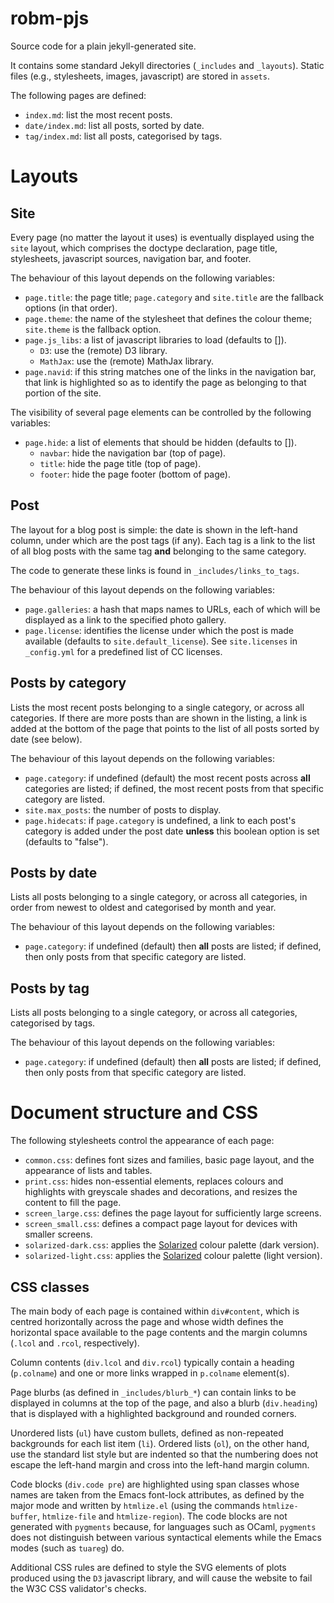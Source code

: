 # robm-pjs

Source code for a plain jekyll-generated site.

It contains some standard Jekyll directories (`_includes` and `_layouts`).
Static files (e.g., stylesheets, images, javascript) are stored in `assets`.

The following pages are defined:

- `index.md`: list the most recent posts.
- `date/index.md`: list all posts, sorted by date.
- `tag/index.md`: list all posts, categorised by tags.

# Layouts

## Site

Every page (no matter the layout it uses) is eventually displayed using the
`site` layout, which comprises the doctype declaration, page title,
stylesheets, javascript sources, navigation bar, and footer.

The behaviour of this layout depends on the following variables:

- `page.title`: the page title; `page.category` and `site.title` are the
  fallback options (in that order).
- `page.theme`: the name of the stylesheet that defines the colour theme;
  `site.theme` is the fallback option.
- `page.js_libs`: a list of javascript libraries to load (defaults to []).
   - `D3`: use the (remote) D3 library.
   - `MathJax`: use the (remote) MathJax library.
- `page.navid`: if this string matches one of the links in the navigation
  bar, that link is highlighted so as to identify the page as belonging to
  that portion of the site.

The visibility of several page elements can be controlled by the following
variables:

- `page.hide`: a list of elements that should be hidden (defaults to []).
  - `navbar`: hide the navigation bar (top of page).
  - `title`: hide the page title (top of page).
  - `footer`: hide the page footer (bottom of page).

## Post

The layout for a blog post is simple: the date is shown in the left-hand
column, under which are the post tags (if any).
Each tag is a link to the list of all blog posts with the same tag **and**
belonging to the same category.

The code to generate these links is found in `_includes/links_to_tags`.

The behaviour of this layout depends on the following variables:

- `page.galleries`: a hash that maps names to URLs, each of which will be
  displayed as a link to the specified photo gallery.
- `page.license`: identifies the license under which the post is made
  available (defaults to `site.default_license`).
  See `site.licenses` in `_config.yml` for a predefined list of CC
  licenses.

## Posts by category

Lists the most recent posts belonging to a single category, or across all
categories.
If there are more posts than are shown in the listing, a link is added at the
bottom of the page that points to the list of all posts sorted by date (see
below).

The behaviour of this layout depends on the following variables:

- `page.category`: if undefined (default) the most recent posts across
  **all** categories are listed; if defined, the most recent posts from that
  specific category are listed.
- `site.max_posts`: the number of posts to display.
- `page.hidecats`: if `page.category` is undefined, a link to each post's
  category is added under the post date **unless** this boolean option is set
  (defaults to "false").

## Posts by date

Lists all posts belonging to a single category, or across all categories,
in order from newest to oldest and categorised by month and year.

The behaviour of this layout depends on the following variables:

- `page.category`: if undefined (default) then **all** posts  are listed; if
  defined, then only posts from that specific category are listed.

## Posts by tag

Lists all posts belonging to a single category, or across all categories,
categorised by tags.

The behaviour of this layout depends on the following variables:

- `page.category`: if undefined (default) then **all** posts  are listed; if
  defined, then only posts from that specific category are listed.

# Document structure and CSS

The following stylesheets control the appearance of each page:

- `common.css`: defines font sizes and families, basic page layout, and the
  appearance of lists and tables.
- `print.css`: hides non-essential elements, replaces colours and highlights
  with greyscale shades and decorations, and resizes the content to fill the
  page.
- `screen_large.css`: defines the page layout for sufficiently large screens.
- `screen_small.css`: defines a compact page layout for devices with smaller
  screens.
- `solarized-dark.css`: applies the
  [Solarized](http://www.ethanschoonover.com/solarized) colour palette (dark
  version).
- `solarized-light.css`: applies the
  [Solarized](http://www.ethanschoonover.com/solarized) colour palette (light
  version).

## CSS classes

The main body of each page is contained within `div#content`, which is centred
horizontally across the page and whose width defines the horizontal space
available to the page contents and the margin columns (`.lcol` and `.rcol`,
respectively).

Column contents (`div.lcol` and `div.rcol`) typically contain a heading
(`p.colname`) and one or more links wrapped in `p.colname` element(s).

Page blurbs (as defined in `_includes/blurb_*`) can contain links to be
displayed in columns at the top of the page, and also a blurb (`div.heading`)
that is displayed with a highlighted background and rounded corners.

Unordered lists (`ul`) have custom bullets, defined as non-repeated
backgrounds for each list item (`li`).
Ordered lists (`ol`), on the other hand, use the standard list style but are
indented so that the numbering does not escape the left-hand margin and cross
into the left-hand margin column.

Code blocks (`div.code pre`) are highlighted using span classes whose names
are taken from the Emacs font-lock attributes, as defined by the major mode
and written by `htmlize.el` (using the commands `htmlize-buffer`,
`htmlize-file` and `htmlize-region`).
The code blocks are not generated with `pygments` because, for languages such
as OCaml, `pygments` does not distinguish between various syntactical elements
while the Emacs modes (such as `tuareg`) do.

Additional CSS rules are defined to style the SVG elements of plots produced
using the `D3` javascript library, and will cause the website to fail the W3C
CSS validator's checks.
